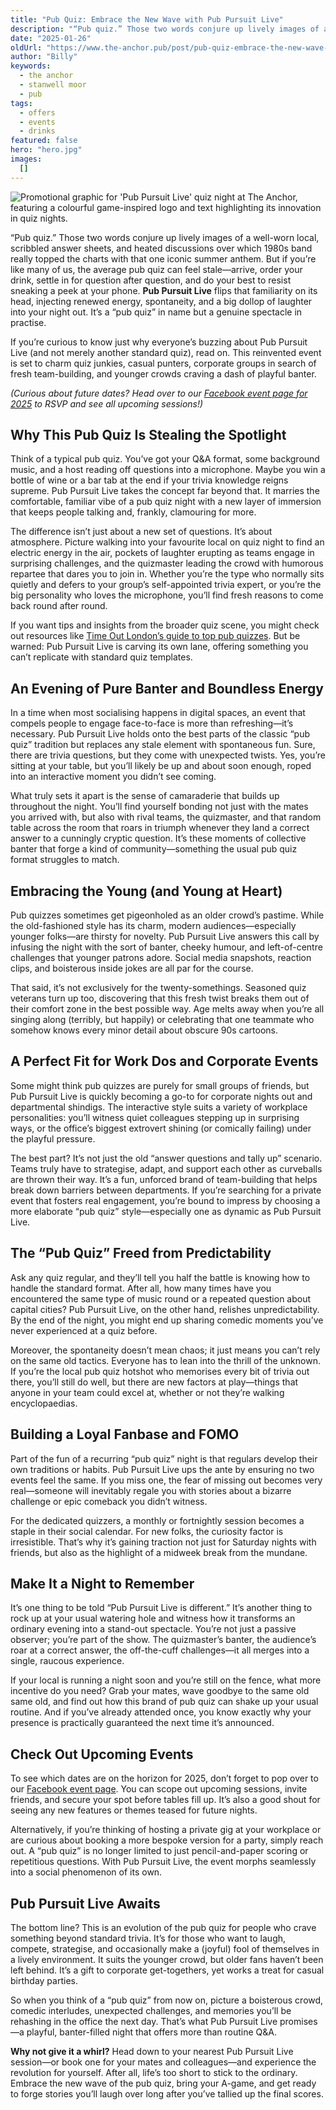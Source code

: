 ```yaml
---
title: "Pub Quiz: Embrace the New Wave with Pub Pursuit Live"
description: "“Pub quiz.” Those two words conjure up lively images of a well-worn local, scribbled answer sheets, and heated discussions over which 1980s band really topped the charts with that one iconic summer anthem. But if you’re like many of us, the average pub quiz can feel stale—arrive, order your drink, settle in for question after question, and do your best to resist sneaking a peek at your phone. Pub Pursuit Live flips that familiarity on its head, injecting renewed energy, spontaneity, and a big do"
date: "2025-01-26"
oldUrl: "https://www.the-anchor.pub/post/pub-quiz-embrace-the-new-wave-with-pub-pursuit-liv"
author: "Billy"
keywords:
  - the anchor
  - stanwell moor
  - pub
tags:
  - offers
  - events
  - drinks
featured: false
hero: "hero.jpg"
images:
  []
---
```


![Promotional graphic for 'Pub Pursuit Live' quiz night at The Anchor, featuring a colourful game-inspired logo and text highlighting its innovation in quiz nights.](https://static.wixstatic.com/media/1c749e_d96a487265a44618b2d83981d848c259~mv2.jpg/v1/fill/w_147,h_83,al_c,q_80,usm_0.66_1.00_0.01,blur_2,enc_avif,quality_auto/1c749e_d96a487265a44618b2d83981d848c259~mv2.jpg)

  

“Pub quiz.” Those two words conjure up lively images of a well-worn local, scribbled answer sheets, and heated discussions over which 1980s band really topped the charts with that one iconic summer anthem. But if you’re like many of us, the average pub quiz can feel stale—arrive, order your drink, settle in for question after question, and do your best to resist sneaking a peek at your phone. **Pub Pursuit Live** flips that familiarity on its head, injecting renewed energy, spontaneity, and a big dollop of laughter into your night out. It’s a “pub quiz” in name but a genuine spectacle in practise.

  

If you’re curious to know just why everyone’s buzzing about Pub Pursuit Live (and not merely another standard quiz), read on. This reinvented event is set to charm quiz junkies, casual punters, corporate groups in search of fresh team-building, and younger crowds craving a dash of playful banter.

  

_(Curious about future dates? Head over to our_ [_Facebook event page for 2025_](https://fb.me/e/748fxuY2n) _to RSVP and see all upcoming sessions!)_

  

## Why This Pub Quiz Is Stealing the Spotlight

Think of a typical pub quiz. You’ve got your Q&A format, some background music, and a host reading off questions into a microphone. Maybe you win a bottle of wine or a bar tab at the end if your trivia knowledge reigns supreme. Pub Pursuit Live takes the concept far beyond that. It marries the comfortable, familiar vibe of a pub quiz night with a new layer of immersion that keeps people talking and, frankly, clamouring for more.

  

The difference isn’t just about a new set of questions. It’s about atmosphere. Picture walking into your favourite local on quiz night to find an electric energy in the air, pockets of laughter erupting as teams engage in surprising challenges, and the quizmaster leading the crowd with humorous repartee that dares you to join in. Whether you’re the type who normally sits quietly and defers to your group’s self-appointed trivia expert, or you’re the big personality who loves the microphone, you’ll find fresh reasons to come back round after round.

  

If you want tips and insights from the broader quiz scene, you might check out resources like [Time Out London’s guide to top pub quizzes](https://www.timeout.com/london/bars-and-pubs/best-pub-quizzes-in-london). But be warned: Pub Pursuit Live is carving its own lane, offering something you can’t replicate with standard quiz templates.

  

## An Evening of Pure Banter and Boundless Energy

In a time when most socialising happens in digital spaces, an event that compels people to engage face-to-face is more than refreshing—it’s necessary. Pub Pursuit Live holds onto the best parts of the classic “pub quiz” tradition but replaces any stale element with spontaneous fun. Sure, there are trivia questions, but they come with unexpected twists. Yes, you’re sitting at your table, but you’ll likely be up and about soon enough, roped into an interactive moment you didn’t see coming.

  

What truly sets it apart is the sense of camaraderie that builds up throughout the night. You’ll find yourself bonding not just with the mates you arrived with, but also with rival teams, the quizmaster, and that random table across the room that roars in triumph whenever they land a correct answer to a cunningly cryptic question. It’s these moments of collective banter that forge a kind of community—something the usual pub quiz format struggles to match.

  

## Embracing the Young (and Young at Heart)

Pub quizzes sometimes get pigeonholed as an older crowd’s pastime. While the old-fashioned style has its charm, modern audiences—especially younger folks—are thirsty for novelty. Pub Pursuit Live answers this call by infusing the night with the sort of banter, cheeky humour, and left-of-centre challenges that younger patrons adore. Social media snapshots, reaction clips, and boisterous inside jokes are all par for the course.

  

That said, it’s not exclusively for the twenty-somethings. Seasoned quiz veterans turn up too, discovering that this fresh twist breaks them out of their comfort zone in the best possible way. Age melts away when you’re all singing along (terribly, but happily) or celebrating that one teammate who somehow knows every minor detail about obscure 90s cartoons.

  

## A Perfect Fit for Work Dos and Corporate Events

Some might think pub quizzes are purely for small groups of friends, but Pub Pursuit Live is quickly becoming a go-to for corporate nights out and departmental shindigs. The interactive style suits a variety of workplace personalities: you’ll witness quiet colleagues stepping up in surprising ways, or the office’s biggest extrovert shining (or comically failing) under the playful pressure.

  

The best part? It’s not just the old “answer questions and tally up” scenario. Teams truly have to strategise, adapt, and support each other as curveballs are thrown their way. It’s a fun, unforced brand of team-building that helps break down barriers between departments. If you’re searching for a private event that fosters real engagement, you’re bound to impress by choosing a more elaborate “pub quiz” style—especially one as dynamic as Pub Pursuit Live.

  

## The “Pub Quiz” Freed from Predictability

Ask any quiz regular, and they’ll tell you half the battle is knowing how to handle the standard format. After all, how many times have you encountered the same type of music round or a repeated question about capital cities? Pub Pursuit Live, on the other hand, relishes unpredictability. By the end of the night, you might end up sharing comedic moments you’ve never experienced at a quiz before.

  

Moreover, the spontaneity doesn’t mean chaos; it just means you can’t rely on the same old tactics. Everyone has to lean into the thrill of the unknown. If you’re the local pub quiz hotshot who memorises every bit of trivia out there, you’ll still do well, but there are new factors at play—things that anyone in your team could excel at, whether or not they’re walking encyclopaedias.

  

## Building a Loyal Fanbase and FOMO

Part of the fun of a recurring “pub quiz” night is that regulars develop their own traditions or habits. Pub Pursuit Live ups the ante by ensuring no two events feel the same. If you miss one, the fear of missing out becomes very real—someone will inevitably regale you with stories about a bizarre challenge or epic comeback you didn’t witness.

  

For the dedicated quizzers, a monthly or fortnightly session becomes a staple in their social calendar. For new folks, the curiosity factor is irresistible. That’s why it’s gaining traction not just for Saturday nights with friends, but also as the highlight of a midweek break from the mundane.

  

## Make It a Night to Remember

It’s one thing to be told “Pub Pursuit Live is different.” It’s another thing to rock up at your usual watering hole and witness how it transforms an ordinary evening into a stand-out spectacle. You’re not just a passive observer; you’re part of the show. The quizmaster’s banter, the audience’s roar at a correct answer, the off-the-cuff challenges—it all merges into a single, raucous experience.

  

If your local is running a night soon and you’re still on the fence, what more incentive do you need? Grab your mates, wave goodbye to the same old same old, and find out how this brand of pub quiz can shake up your usual routine. And if you’ve already attended once, you know exactly why your presence is practically guaranteed the next time it’s announced.

  

## Check Out Upcoming Events

To see which dates are on the horizon for 2025, don’t forget to pop over to our [Facebook event page](https://fb.me/e/748fxuY2n). You can scope out upcoming sessions, invite friends, and secure your spot before tables fill up. It’s also a good shout for seeing any new features or themes teased for future nights.

  

Alternatively, if you’re thinking of hosting a private gig at your workplace or are curious about booking a more bespoke version for a party, simply reach out. A “pub quiz” is no longer limited to just pencil-and-paper scoring or repetitious questions. With Pub Pursuit Live, the event morphs seamlessly into a social phenomenon of its own.

  

## Pub Pursuit Live Awaits

The bottom line? This is an evolution of the pub quiz for people who crave something beyond standard trivia. It’s for those who want to laugh, compete, strategise, and occasionally make a (joyful) fool of themselves in a lively environment. It suits the younger crowd, but older fans haven’t been left behind. It’s a gift to corporate get-togethers, yet works a treat for casual birthday parties.

  

So when you think of a “pub quiz” from now on, picture a boisterous crowd, comedic interludes, unexpected challenges, and memories you’ll be rehashing in the office the next day. That’s what Pub Pursuit Live promises—a playful, banter-filled night that offers more than routine Q&A.

  

**Why not give it a whirl?** Head down to your nearest Pub Pursuit Live session—or book one for your mates and colleagues—and experience the revolution for yourself. After all, life’s too short to stick to the ordinary. Embrace the new wave of the pub quiz, bring your A-game, and get ready to forge stories you’ll laugh over long after you’ve tallied up the final scores.
